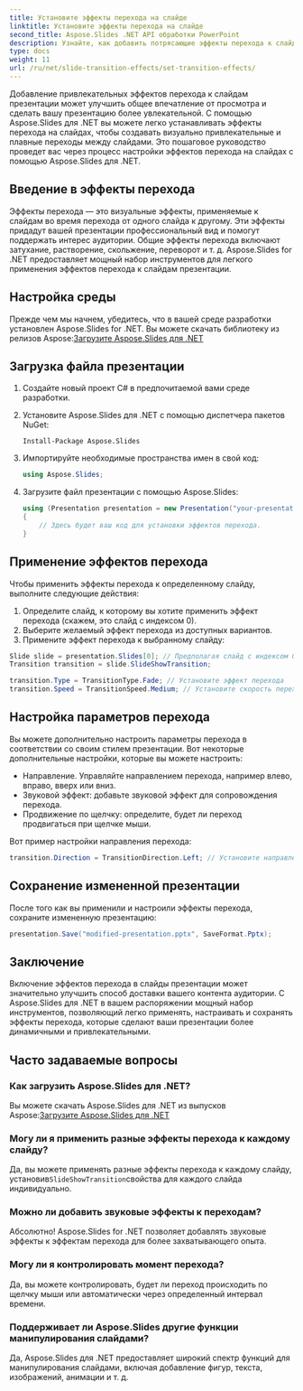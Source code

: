 ```yaml
---
title: Установите эффекты перехода на слайде
linktitle: Установите эффекты перехода на слайде
second_title: Aspose.Slides .NET API обработки PowerPoint
description: Узнайте, как добавить потрясающие эффекты перехода к слайдам презентации с помощью Aspose.Slides для .NET. Пошаговое руководство с примерами кода. Улучшите свои презентации уже сегодня!
type: docs
weight: 11
url: /ru/net/slide-transition-effects/set-transition-effects/
---
```

Добавление привлекательных эффектов перехода к слайдам презентации может улучшить общее впечатление от просмотра и сделать вашу презентацию более увлекательной. С помощью Aspose.Slides для .NET вы можете легко устанавливать эффекты перехода на слайдах, чтобы создавать визуально привлекательные и плавные переходы между слайдами. Это пошаговое руководство проведет вас через процесс настройки эффектов перехода на слайдах с помощью Aspose.Slides для .NET.

## Введение в эффекты перехода

Эффекты перехода — это визуальные эффекты, применяемые к слайдам во время перехода от одного слайда к другому. Эти эффекты придадут вашей презентации профессиональный вид и помогут поддержать интерес аудитории. Общие эффекты перехода включают затухание, растворение, скольжение, переворот и т. д. Aspose.Slides for .NET предоставляет мощный набор инструментов для легкого применения эффектов перехода к слайдам презентации.

## Настройка среды

Прежде чем мы начнем, убедитесь, что в вашей среде разработки установлен Aspose.Slides for .NET. Вы можете скачать библиотеку из релизов Aspose:[Загрузите Aspose.Slides для .NET](https://releases.aspose.com/slides/net/)

## Загрузка файла презентации

1. Создайте новый проект C# в предпочитаемой вами среде разработки.
2. Установите Aspose.Slides для .NET с помощью диспетчера пакетов NuGet:
   ```
   Install-Package Aspose.Slides
   ```

3. Импортируйте необходимые пространства имен в свой код:
   ```csharp
   using Aspose.Slides;
   ```

4. Загрузите файл презентации с помощью Aspose.Slides:
   ```csharp
   using (Presentation presentation = new Presentation("your-presentation.pptx"))
   {
       // Здесь будет ваш код для установки эффектов перехода.
   }
   ```

## Применение эффектов перехода

Чтобы применить эффекты перехода к определенному слайду, выполните следующие действия:

1. Определите слайд, к которому вы хотите применить эффект перехода (скажем, это слайд с индексом 0).
2. Выберите желаемый эффект перехода из доступных вариантов.
3. Примените эффект перехода к выбранному слайду:

```csharp
Slide slide = presentation.Slides[0]; // Предполагая слайд с индексом 0
Transition transition = slide.SlideShowTransition;

transition.Type = TransitionType.Fade; // Установите эффект перехода
transition.Speed = TransitionSpeed.Medium; // Установите скорость перехода
```

## Настройка параметров перехода

Вы можете дополнительно настроить параметры перехода в соответствии со своим стилем презентации. Вот некоторые дополнительные настройки, которые вы можете настроить:

- Направление. Управляйте направлением перехода, например влево, вправо, вверх или вниз.
- Звуковой эффект: добавьте звуковой эффект для сопровождения перехода.
- Продвижение по щелчку: определите, будет ли переход продвигаться при щелчке мыши.

Вот пример настройки направления перехода:

```csharp
transition.Direction = TransitionDirection.Left; // Установите направление перехода
```

## Сохранение измененной презентации

После того как вы применили и настроили эффекты перехода, сохраните измененную презентацию:

```csharp
presentation.Save("modified-presentation.pptx", SaveFormat.Pptx);
```

## Заключение

Включение эффектов перехода в слайды презентации может значительно улучшить способ доставки вашего контента аудитории. С Aspose.Slides для .NET в вашем распоряжении мощный набор инструментов, позволяющий легко применять, настраивать и сохранять эффекты перехода, которые сделают ваши презентации более динамичными и привлекательными.

## Часто задаваемые вопросы

### Как загрузить Aspose.Slides для .NET?

 Вы можете скачать Aspose.Slides для .NET из выпусков Aspose:[Загрузите Aspose.Slides для .NET](https://releases.aspose.com/slides/net/)

### Могу ли я применить разные эффекты перехода к каждому слайду?

 Да, вы можете применять разные эффекты перехода к каждому слайду, установив`SlideShowTransition`свойства для каждого слайда индивидуально.

### Можно ли добавить звуковые эффекты к переходам?

Абсолютно! Aspose.Slides for .NET позволяет добавлять звуковые эффекты к эффектам перехода для более захватывающего опыта.

### Могу ли я контролировать момент перехода?

Да, вы можете контролировать, будет ли переход происходить по щелчку мыши или автоматически через определенный интервал времени.

### Поддерживает ли Aspose.Slides другие функции манипулирования слайдами?

Да, Aspose.Slides для .NET предоставляет широкий спектр функций для манипулирования слайдами, включая добавление фигур, текста, изображений, анимации и т. д.
